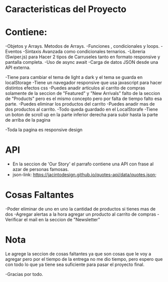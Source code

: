 # Caracteristicas del Proyecto
# Contiene:
-Objetos y Arrays. Metodos de Arrays.
-Funciones , condicionales y loops.
-Eventos
-Sintaxis Avanzada como condicionales ternarios.
-Libreria (Swiper.js) para Hacer 2 tipos de Carruseles tanto en formato responsive y pantalla completa.
-Uso de async await
-Carga de datos JSON desde una API externa.

-Tiene para cambiar el tema de light a dark y el tema se guarda en localStorage
-Tiene un navegador responsive que usa javascript para hacer distintos efectos css
-Puedes anadir articulos al carrito de compras solamente de la seccion de "Featured" y "New Arrivals" falto de la seccion de "Products" pero es el mismo concepto pero por falta de tiempo falto esa parte.
-Puedes eliminar los productos del carrito
-Puedes anadir mas de dos productos al carrito.
-Todo queda guardado en el LocalStorafe
-Tiene un boton de scroll up en la parte inferior derecha para subir hasta la parte de arriba de la pagina

-Toda la pagina es responsive design
# API
- En la seccion de 'Our Story' el parrafo contiene una API con frase al azar de personas famosas.
- json-link: https://jacintodesign.github.io/quotes-api/data/quotes.json;

# Cosas Faltantes
-Poder eliminar de uno en uno la cantidad de productos si tienes mas de dos
-Agregar alertas a la hora agregar un producto al carrito de compras
-Verificar el mail en la seccion de "Newsletter"

# Nota
Le agrege la seccion de cosas faltantes ya que son cosas que le voy a agregar pero por el tiempo de la entrega no me dio tiempo, pero espero que con todo lo que ya tiene sea suficiente para pasar el proyecto final.

-Gracias por todo.